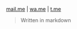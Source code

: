 \
\
\
\
\
[mail.me](https://mailto:arnobarbotte@icloud.com) | [wa.me](https://wa.me/33688225022?text=What'sUp?) | [t.me](https://t.me/N04R)
> Written in markdown 
